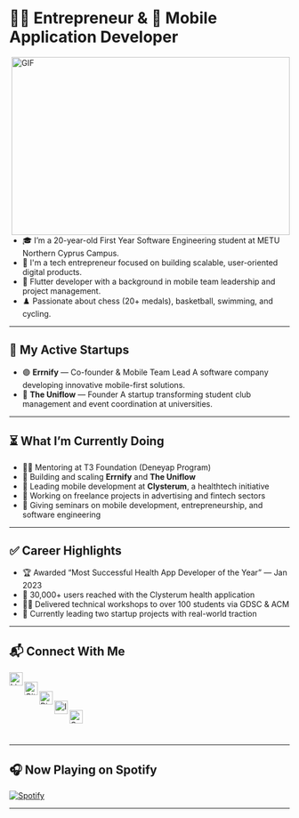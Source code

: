 # 👨‍🎓 Entrepreneur & 🚀 Mobile Application Developer

<img align="right" alt="GIF" src="https://media2.giphy.com/media/v1.Y2lkPTc5MGI3NjExbWNwOGlpMzk4Zngzb2JpaXJpNXZsaGVhcjZ6Nm12cHl2NnAxcmR5OSZlcD12MV9pbnRlcm5hbF9naWZfYnlfaWQmY3Q9Zw/fhAwk4DnqNgw8/giphy.gif" width="500" height="320" />

<ul>
 <li>🎓 I’m a 20-year-old First Year Software Engineering student at METU Northern Cyprus Campus.</li>
 <li>🚀 I'm a tech entrepreneur focused on building scalable, user-oriented digital products.</li>
 <li>📱 Flutter developer with a background in mobile team leadership and project management.</li>
 <li>♟️ Passionate about chess (20+ medals), basketball, swimming, and cycling.</li>
</ul>

---

## 🚀 My Active Startups

<ul>
 <li>🟣 <strong>Errnify</strong> — Co-founder & Mobile Team Lead  
A software company developing innovative mobile-first solutions.</li>
 <li>🔵 <strong>The Uniflow</strong> — Founder  
A startup transforming student club management and event coordination at universities.</li>
</ul>

---

## ⏳ What I’m Currently Doing

<ul>
 <li>👨‍🏫 Mentoring at T3 Foundation (Deneyap Program)</li>
 <li>📱 Building and scaling <strong>Errnify</strong> and <strong>The Uniflow</strong></li>
 <li>💜 Leading mobile development at <strong>Clysterum</strong>, a healthtech initiative</li>
 <li>💼 Working on freelance projects in advertising and fintech sectors</li>
 <li>🎤 Giving seminars on mobile development, entrepreneurship, and software engineering</li>
</ul>

---

## ✅ Career Highlights

<ul>
 <li>🏆 Awarded “Most Successful Health App Developer of the Year” — Jan 2023</li>
 <li>📲 30,000+ users reached with the Clysterum health application</li>
 <li>👨‍🏫 Delivered technical workshops to over 100 students via GDSC & ACM</li>
 <li>🚀 Currently leading two startup projects with real-world traction</li>
</ul>

---

## 📬 Connect With Me

[<img align="left" alt="LinkedIn" width="24px" src="https://raw.githubusercontent.com/dheereshagrwal/colored-icons/48168dc3cb093fba153af35248e1a54db5b08494/public/icons/linkedin/linkedin.svg" />][linkedin]  
[<img align="left" alt="GitHub" width="24px" src="https://raw.githubusercontent.com/dheereshagrwal/colored-icons/48168dc3cb093fba153af35248e1a54db5b08494/public/icons/github/github-light.svg" />][github]  
[<img align="left" alt="Bionluk" width="24px" src="https://bgcp.bionluk.com/images/avatar/200x200/9b7dd049-410f-409f-9778-da05a21fbe14.png" />][bionluk]  
[<img align="left" alt="Instagram" width="24px" src="https://raw.githubusercontent.com/dheereshagrwal/colored-icons/48168dc3cb093fba153af35248e1a54db5b08494/public/icons/instagram/instagram.svg" />][instagram]  
[<img align="left" alt="Gmail" width="24px" src="https://raw.githubusercontent.com/dheereshagrwal/colored-icons/48168dc3cb093fba153af35248e1a54db5b08494/public/icons/gmail/gmail.svg" />][gmail]

<br /><br />

---

## 🎧 Now Playing on Spotify  
[![Spotify](https://novatorem1-theta.vercel.app/api/spotify)](https://open.spotify.com/user/omnitenebris)

---

[linkedin]: https://www.linkedin.com/in/ibrahimtalhademir/
[github]: https://github.com/ibrahimtalhademir
[bionluk]: https://bionluk.com/peyksoftware/ekibimle-beraber-mobil-uygulama-gelistirebilirim-332677
[instagram]: https://www.instagram.com/ibrahim_talha_demir/
[gmail]: mailto:demiribrahimtalha@gmail.com
